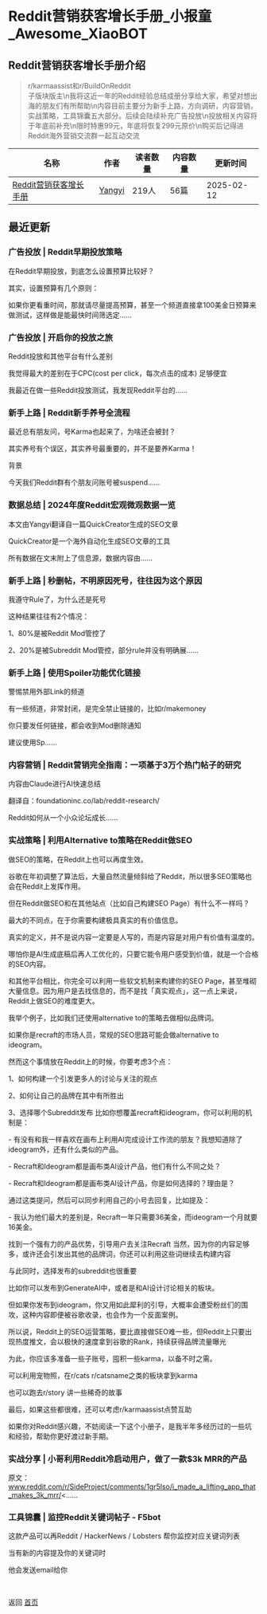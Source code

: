 # Reddit营销获客增长手册_小报童_Awesome_XiaoBOT

## Reddit营销获客增长手册介绍
> r/karmaassist和r/BuildOnReddit  
子版块版主\n我将这近一年的Reddit经验总结成册分享给大家，希望对想出海的朋友们有所帮助\n内容目前主要分为新手上路，方向调研，内容营销，实战策略，工具锦囊五大部分。后续会陆续补充广告投放\n投放相关内容将于年底前补充\n限时特惠99元，年底将恢复299元原价\n购买后记得进Reddit海外营销交流群一起互动交流  
  


|名称|作者|读者数量|内容数量|更新时间|
|---|---|---|---|---|
|[Reddit营销获客增长手册](https://xiaobot.net/p/reddit?refer=0b133df9-27dc-423b-8101-639049001c13)|[Yangyi](https://x.com/Yangyixxxx)|219人|56篇|2025-02-12|

## 最近更新
### 广告投放 | Reddit早期投放策略

在Reddit早期投放，到底怎么设置预算比较好？

其实，设置预算有几个原则：

如果你更看重时间，那就请尽量提高预算，甚至一个频道直接拿100美金日预算来做测试，这样做是能最快时间筛选定......

### 广告投放 | 开启你的投放之旅

Reddit投放和其他平台有什么差别

我觉得最大的差别在于CPC(cost per click，每次点击的成本) 足够便宜

我最近在做一些Reddit投放测试，我发现Reddit平台的......

### 新手上路 | Reddit新手养号全流程

最近总有朋友问，号Karma也起来了，为啥还会被封？

其实养号有个误区，其实养号最重要的，并不是要养Karma！

背景

今天我们Reddit群有个朋友问账号被suspend......

### 数据总结 | 2024年度Reddit宏观微观数据一览

本文由Yangyi翻译自一篇QuickCreator生成的SEO文章

QuickCreator是一个海外自动化生成SEO文章的工具

所有数据在文末附上了信息源，数据内容由......

### 新手上路 | 秒删帖，不明原因死号，往往因为这个原因

我遵守Rule了，为什么还是死号

这种结果往往有2个情况：

1、80%是被Reddit Mod管控了

2、20%是被Subreddit Mod管控，部分rule并没有明确展......

### 新手上路 | 使用Spoiler功能优化链接

警惕禁用外部Link的频道

有一些频道，非常封闭，是完全禁止链接的，比如r/makemoney

你只要发任何链接，都会收到Mod删除通知

建议使用Sp......

### 内容营销 | Reddit营销完全指南：一项基于3万个热门帖子的研究

内容由Claude进行AI快速总结

翻译自：foundationinc.co/lab/reddit-research/

Reddit如何从一个小众论坛成长......

### 实战策略 | 利用Alternative to策略在Reddit做SEO

做SEO的策略，在Reddit上也可以再度生效。

谷歌在年初调整了算法后，大量自然流量倾斜给了Reddit，所以很多SEO策略也会在Reddit上发挥作用。

但在Reddit做SEO和在其他站点（比如自己构建SEO Page）有什么不一样吗？

最大的不同点，在于你需要构建极具真实的有价值信息。

真实的定义，并不是说内容一定要是人写的，而是内容是对用户有价值有温度的。

哪怕你是AI生成底稿后再人工优化的，只要它能令用户感受到价值，就是一个合格的SEO内容。

和其他平台相比，你完全可以利用一些软文机制来构建你的SEO
Page，甚至堆砌大量信息。因为用户是去找信息的，而不是找「真实观点」，这一点上来说，Reddit上做SEO的难度更大。

我举个例子，比如我们还使用alternative to的策略去做相似品牌词。

如果你是recraft的市场人员，常规的SEO思路可能会做alternative to ideogram。

然而这个事情放在Reddit上的时候，你要考虑3个点：

1、如何构建一个引发更多人的讨论与关注的观点

2、如何让自己的品牌在其中有所胜出

3、选择哪个Subreddit发布 比如你想覆盖recraft和ideogram，你可以利用的机制是：

\- 有没有和我一样喜欢在画布上利用AI完成设计工作流的朋友？我想知道除了ideogram外，还有什么类似的产品。

\- Recraft和Ideogram都是画布类AI设计产品，他们有什么不同之处？

\- Recraft和Ideogram都是画布类AI设计产品，你是如何选择的？理由是？

通过这类提问，然后可以同步利用自己的小号去回复，比如提及：

\- 我认为他们最大的差别是，Recraft一年只需要36美金，而ideogram一个月就要16美金。

找到一个强有力的产品优势，引导用户去关注Recraft 当然，因为你的内容足够多，或许还会引发出其他的品牌词，你还可以利用这些词继续去构建内容

与此同时，选择发布的subreddit也很重要

比如你可以发布到GenerateAI中，或者是和AI设计讨论相关的板块。

但如果你发布到ideogram，你又用如此犀利的引导，大概率会遭受粉丝们的围攻，这种内容即便被谷歌收录，也会作为一个反面案例。

所以说，Reddit上的SEO运营策略，要比直接做SEO难一些，但Reddit上只要出现热度推文，会以极快的速度拿到谷歌的Rank，持续获得品牌流量曝光

为此，你应该多准备一些子账号，囤积一些karma，以备不时之需。

可以利用宠物照，在r/cats r/catsname之类的板块拿到karma

也可以跑去r/story 讲一些稀奇的故事

最后，如果这些都很难，还可以考虑r/karmaassist点赞互助

如果你对Reddit感兴趣，不妨阅读一下这个小册子，是我半年多经历过的一些坑和经验，帮助你更好渡过新手期。

### 实战分享 | 小哥利用Reddit冷启动用户，做了一款$3k MRR的产品

原文：www.reddit.com/r/SideProject/comments/1gr5lso/i_made_a_lifting_app_that_makes_3k_mrr/<......

### 工具锦囊 | 监控Reddit关键词帖子 - F5bot

这款产品可以再Reddit / HackerNews / Lobsters 帮你监控对应关键词列表

当有新的内容提及你的关键词时

他会发送email给你


<a href="https://github.com/Reno9527/awesome-xiaobot" style="color: white; text-decoration: none;">awesome-xiaobot</a>

返回 [首页](../README.md)
